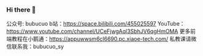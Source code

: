 ### Hi there 👋

公众号: bubucuo
b站：https://space.bilibili.com/455025597
YouTube：https://www.youtube.com/channel/UCeFjwgAql3SbhJV6qgHmOMA
更多前端教程在小鹅通：https://appuwwsm6cl6690.pc.xiaoe-tech.com/
私教课请微信联系我：bubucuo_sy


<!--
**bubucuo/bubucuo** is a ✨ _special_ ✨ repository because its `README.md` (this file) appears on your GitHub profile.

Here are some ideas to get you started:

- 🔭 I’m currently working on ...
- 🌱 I’m currently learning ...
- 👯 I’m looking to collaborate on ...
- 🤔 I’m looking for help with ...
- 💬 Ask me about ...
- 📫 How to reach me: ...
- 😄 Pronouns: ...
- ⚡ Fun fact: ...
-->
